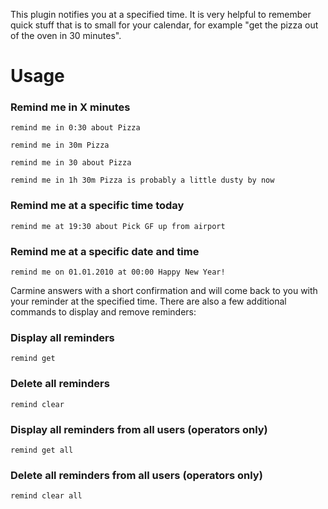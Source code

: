 This plugin notifies you at a specified time. It is very helpful to remember quick stuff that is to small for your calendar, for example "get the pizza out of the oven in 30 minutes".

# Usage #

### Remind me in X minutes ###

`remind me in 0:30 about Pizza`

`remind me in 30m Pizza`

`remind me in 30 about Pizza`

`remind me in 1h 30m Pizza is probably a little dusty by now`

### Remind me at a specific time today ###

`remind me at 19:30 about Pick GF up from airport`

### Remind me at a specific date and time ###

`remind me on 01.01.2010 at 00:00 Happy New Year!`

Carmine answers with a short confirmation and will come back to you with your reminder at the specified time. There are also a few additional commands to display and remove reminders:

### Display all reminders ###
`remind get`

### Delete all reminders ###
`remind clear`

### Display all reminders from all users (operators only) ###
`remind get all`

### Delete all reminders from all users (operators only) ###
`remind clear all`